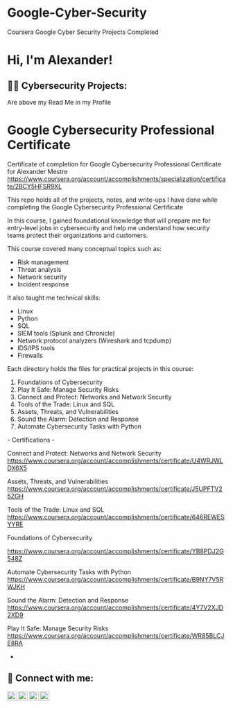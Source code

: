 # Google-Cyber-Security
Coursera Google Cyber Security Projects Completed



<h1>Hi, I'm Alexander! </h1>

<h2>👨‍💻 Cybersecurity Projects:</h2>
Are above my Read Me in my Profile

# Google Cybersecurity Professional Certificate

Certificate of completion for Google Cybersecurity Professional Certificate for Alexander Mestre https://www.coursera.org/account/accomplishments/specialization/certificate/2BCY5HFSR9XL


This repo holds all of the projects, notes, and write-ups I have done while completing the Google Cybersecurity Professional Certificate


In this course, I gained foundational knowledge that will prepare me for entry-level jobs in cybersecurity and help me understand how security teams protect their organizations and customers. 

This course covered many conceptual topics such as:
  * Risk management
  * Threat analysis
  * Network security
  * Incident response

It also taught me technical skills:
  * Linux
  * Python
  * SQL
  * SIEM tools (Splunk and Chronicle)
  * Network protocol analyzers (Wireshark and tcpdump)
  * IDS/IPS tools
  * Firewalls

Each directory holds the files for practical projects in this course: 
  1. Foundations of Cybersecurity
  2. Play It Safe: Manage Security Risks
  3. Connect and Protect: Networks and Network Security
  4. Tools of the Trade: Linux and SQL
  5. Assets, Threats, and Vulnerabilities
  6. Sound the Alarm: Detection and Response
  7. Automate Cybersecurity Tasks with Python
  
 

<hs> - Certifications - </h2>

Connect and Protect: Networks and Network Security
https://www.coursera.org/account/accomplishments/certificate/U4WRJWLDX6X5

Assets, Threats, and Vulnerabilities
https://www.coursera.org/account/accomplishments/certificate/J5UPFTV25ZGH

Tools of the Trade: Linux and SQL
https://www.coursera.org/account/accomplishments/certificate/646REWESYYRE

Foundations of Cybersecurity

https://www.coursera.org/account/accomplishments/certificate/YB8PDJ2G548Z

Automate Cybersecurity Tasks with Python
https://www.coursera.org/account/accomplishments/certificate/B9NY7V5RWJKH

Sound the Alarm: Detection and Response
https://www.coursera.org/account/accomplishments/certificate/4Y7V2XJD2XD9

Play It Safe: Manage Security Risks
https://www.coursera.org/account/accomplishments/certificate/WR85BLCJE8RA

- 
<h2> 🤳 Connect with me:</h2>

[<img align="left" alt="JoshMadakor | YouTube" width="22px" src="https://cdn.jsdelivr.net/npm/simple-icons@v3/icons/youtube.svg" />][youtube]
[<img align="left" alt="JoshMadakor | Twitter" width="22px" src="https://cdn.jsdelivr.net/npm/simple-icons@v3/icons/twitter.svg" />][twitter]
[<img align="left" alt="JoshMadakor | LinkedIn" width="22px" src="https://cdn.jsdelivr.net/npm/simple-icons@v3/icons/linkedin.svg" />][linkedin]
[<img align="left" alt="JoshMadakor | Instagram" width="22px" src="https://cdn.jsdelivr.net/npm/simple-icons@v3/icons/instagram.svg" />][instagram]

[twitter]: https://twitter.com/joshmadakor
[youtube]: https://www.youtube.com/c/joshmadakor
[instagram]: https://www.instagram.com/joshmadakor/
[linkedin]: https://linkedin.com/in/joshmadakor

<!--
**alexmestre88/alexmestre88** is a ✨ _special_ ✨ repository because its `README.md` (this file) appears on your GitHub profile.

Here are some ideas to get you started:

- 🔭 I’m currently working on ...
- 🌱 I’m currently learning ...
- 👯 I’m looking to collaborate on ...
- 🤔 I’m looking for help with ...
- 💬 Ask me about ...
- 📫 How to reach me: ...
- 😄 Pronouns: ...
- ⚡ Fun fact: ...
-->
